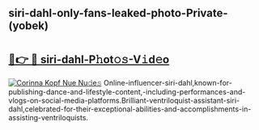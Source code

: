 ## siri-dahl-only-fans​-leaked-photo​-Private-(yobek)


# <h2><a href="https://mediaupload.pro?title=siri-dahl&ref=git">🔗👉 🔴 siri-dahl-P𝚑ot𝚘𝚜-V𝚒d𝚎o</a></h2>

[![Corinna Kopf Nue Nu𝚍e𝚜](https://i.imgur.com/0qMVB7G.gif)](https://mediaupload.pro?title=siri-dahl&ref=git)
Online-influencer-siri-dahl,known-for-publishing-dance-and-lifestyle-content,-including-performances-and-vlogs-on-social-media-platforms.Brilliant-ventriloquist-assistant-siri-dahl,celebrated-for-their-exceptional-abilities-and-accomplishments-in-assisting-ventriloquists.  